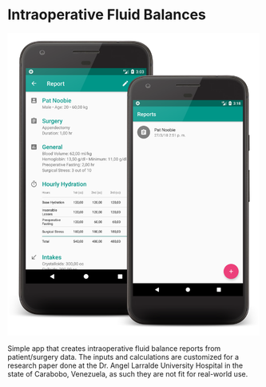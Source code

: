 Intraoperative Fluid Balances
====

![alt text](https://github.com/eddnav/IFB/blob/master/promo.png?raw=true "Promo")

Simple app that creates intraoperative fluid balance reports from patient/surgery data. The inputs and calculations are customized for a research paper done at the Dr. Angel Larralde University Hospital in the state of Carabobo, Venezuela, as such they are not fit for real-world use.
